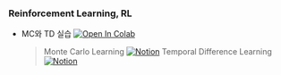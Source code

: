 ### Reinforcement Learning, RL

- MC와 TD 실습 [![Open In Colab](https://colab.research.google.com/assets/colab-badge.svg)](https://colab.research.google.com/drive/1PI935WoNpktCtqNYqOVTQ46vSLHA4m_K?usp=sharing)

    > Monte Carlo Learning [![Notion](https://img.shields.io/badge/Notion-000?logo=notion&logoColor=white)](https://www.notion.so/Monte-Carlo-Learning-24f47a380dc880ff8487e788c03cfbad?source=copy_link)
    > Temporal Difference Learning [![Notion](https://img.shields.io/badge/Notion-000?logo=notion&logoColor=white)](https://www.notion.so/Temporal-Difference-Learning-24f47a380dc88010b228fc92fe2c1c0d?source=copy_link)